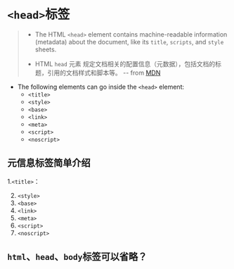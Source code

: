 # ```<head>```标签

> - The HTML ```<head>``` element contains machine-readable information (metadata) about the document, like its ```title```, ```scripts```, and ```style``` sheets.
>     
> - HTML ```head``` 元素 规定文档相关的配置信息（元数据），包括文档的标题，引用的文档样式和脚本等。
>       -- from [MDN](https://developer.mozilla.org/en-US/docs/Web/HTML/Element/head)

- The following elements can go inside the ```<head>``` element:
    - ```<title>```
    - ```<style>```
    - ```<base>```
    - ```<link>```
    - ```<meta>```
    - ```<script>```
    - ```<noscript>```

## 元信息标签简单介绍

1.```<title>```：

2. ```<style>```
3. ```<base>```
4. ```<link>```
5. ```<meta>```
6. ```<script>```
7. ```<noscript>```


## ```html```、```head```、```body```标签可以省略？

